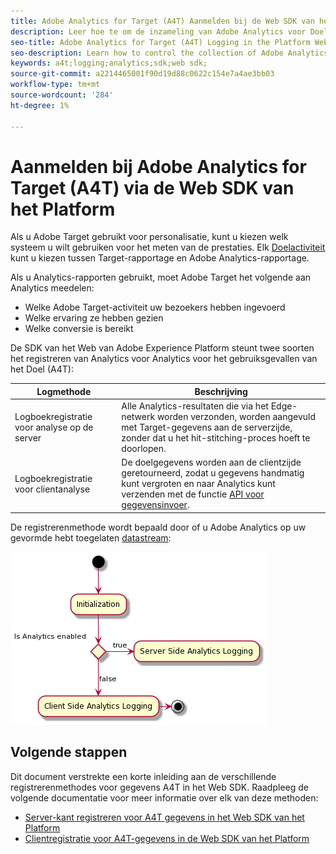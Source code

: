 ```yaml
---
title: Adobe Analytics for Target (A4T) Aanmelden bij de Web SDK van het Platform
description: Leer hoe te om de inzameling van Adobe Analytics voor Doel (A4T) gegevens te controleren gebruikend het Web SDK van het Experience Platform.
seo-title: Adobe Analytics for Target (A4T) Logging in the Platform Web SDK
seo-description: Learn how to control the collection of Adobe Analytics for Target (A4T) data using the Experience Platform Web SDK.
keywords: a4t;logging;analytics;sdk;web sdk;
source-git-commit: a2214465001f90d19d88c0622c154e7a4ae3bb03
workflow-type: tm+mt
source-wordcount: '284'
ht-degree: 1%

---
```



# Aanmelden bij Adobe Analytics for Target (A4T) via de Web SDK van het Platform

Als u Adobe Target gebruikt voor personalisatie, kunt u kiezen welk systeem u wilt gebruiken voor het meten van de prestaties. Elk [Doelactiviteit](https://experienceleague.adobe.com/docs/target/using/activities/target-activities-guide.html) kunt u kiezen tussen Target-rapportage en Adobe Analytics-rapportage.

Als u Analytics-rapporten gebruikt, moet Adobe Target het volgende aan Analytics meedelen:

* Welke Adobe Target-activiteit uw bezoekers hebben ingevoerd
* Welke ervaring ze hebben gezien
* Welke conversie is bereikt

De SDK van het Web van Adobe Experience Platform steunt twee soorten het registreren van Analytics voor Analytics voor het gebruiksgevallen van het Doel (A4T):

| Logmethode | Beschrijving |
| --- | --- |
| Logboekregistratie voor analyse op de server | Alle Analytics-resultaten die via het Edge-netwerk worden verzonden, worden aangevuld met Target-gegevens aan de serverzijde, zonder dat u het hit-stitching-proces hoeft te doorlopen. |
| Logboekregistratie voor clientanalyse | De doelgegevens worden aan de clientzijde geretourneerd, zodat u gegevens handmatig kunt vergroten en naar Analytics kunt verzenden met de functie [API voor gegevensinvoer](https://experienceleague.adobe.com/docs/analytics/import/c-data-insertion-api.html). |

De registrerenmethode wordt bepaald door of u Adobe Analytics op uw gevormde hebt toegelaten [datastream](../../../fundamentals/datastreams.md):

![Beslissingsstroom voor de registratiemethode](../assets/analytics-logging.png)

## Volgende stappen

Dit document verstrekte een korte inleiding aan de verschillende registrerenmethodes voor gegevens A4T in het Web SDK. Raadpleeg de volgende documentatie voor meer informatie over elk van deze methoden:

* [Server-kant registreren voor A4T gegevens in het Web SDK van het Platform](./server-side.md)
* [Clientregistratie voor A4T-gegevens in de Web SDK van het Platform](./client-side.md)
